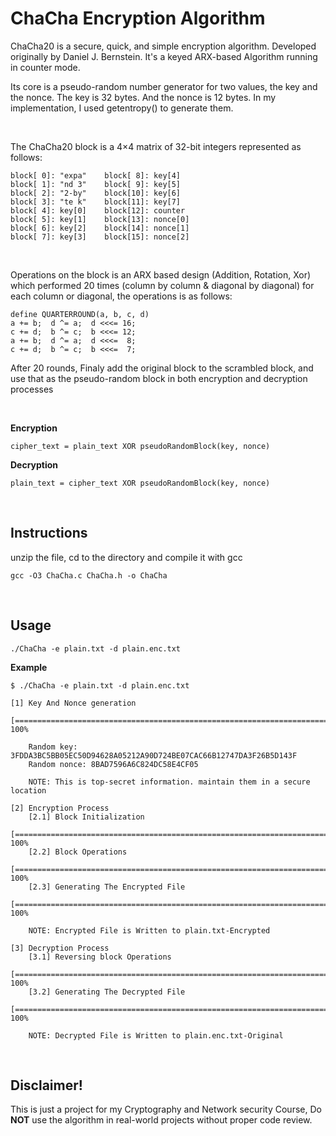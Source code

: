 # ChaCha Encryption Algorithm
ChaCha20 is a secure, quick, and simple encryption algorithm. Developed originally by Daniel J. Bernstein. It's a keyed ARX-based Algorithm running in counter mode.

Its core is a pseudo-random number generator for two values, the key and the nonce. The key is 32 bytes. And the nonce is 12 bytes. In my implementation, I used getentropy() to generate them. 

<br>

The ChaCha20 block is a 4×4 matrix of 32-bit integers represented as follows:  

```
block[ 0]: "expa"    block[ 8]: key[4]
block[ 1]: "nd 3"    block[ 9]: key[5]
block[ 2]: "2-by"    block[10]: key[6]
block[ 3]: "te k"    block[11]: key[7]
block[ 4]: key[0]    block[12]: counter
block[ 5]: key[1]    block[13]: nonce[0]
block[ 6]: key[2]    block[14]: nonce[1]
block[ 7]: key[3]    block[15]: nonce[2]
```

<br>

Operations on the block is an ARX based design (Addition, Rotation, Xor) which performed 20 times (column by column & diagonal by diagonal) for each column or diagonal, the operations is as follows:


```
define QUARTERROUND(a, b, c, d)  
a += b;  d ^= a;  d <<<= 16;
c += d;  b ^= c;  b <<<= 12;
a += b;  d ^= a;  d <<<=  8;
c += d;  b ^= c;  b <<<=  7;
```

After 20 rounds, Finaly add the original block to the scrambled block, and use that as the pseudo-random block in both encryption and decryption processes



<br>

**Encryption**
```
cipher_text = plain_text XOR pseudoRandomBlock(key, nonce)

```

**Decryption**
```
plain_text = cipher_text XOR pseudoRandomBlock(key, nonce)

```


<br>

## Instructions 
unzip the file, cd to the directory and compile it with gcc 

```
gcc -O3 ChaCha.c ChaCha.h -o ChaCha
```

<br>

## Usage 
```
./ChaCha -e plain.txt -d plain.enc.txt  
```
**Example**

```
$ ./ChaCha -e plain.txt -d plain.enc.txt

[1] Key And Nonce generation
    [===============================================================================] 100%

    Random key: 3FDDA3BC5BB05EC50D94628A05212A90D724BE07CAC66B12747DA3F26B5D143F
    Random nonce: 8BAD7596A6C824DC58E4CF05

    NOTE: This is top-secret information. maintain them in a secure location 

[2] Encryption Process 
    [2.1] Block Initialization
          [===============================================================================] 100%
    [2.2] Block Operations
          [===============================================================================] 100%
    [2.3] Generating The Encrypted File
          [===============================================================================] 100%

    NOTE: Encrypted File is Written to plain.txt-Encrypted

[3] Decryption Process 
    [3.1] Reversing block Operations
          [===============================================================================] 100%
    [3.2] Generating The Decrypted File
          [===============================================================================] 100%

    NOTE: Decrypted File is Written to plain.enc.txt-Original

```

<br>

## Disclaimer!
This is just a project for my Cryptography and Network security Course, Do **NOT** use the algorithm in real-world projects without proper code review.










